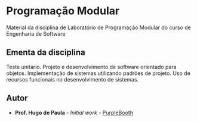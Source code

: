 # Programação Modular

Material da disciplina de Laboratório de Programação Modular do curso de Engenharia de Software

## Ementa da disciplina

Teste unitário. Projeto e desenvolvimento de software orientado para objetos.
Implementação de sistemas utilizando padrões de projeto. Uso de recursos funcionais
no desenvolvimento de sistemas.

## Autor

* **Prof. Hugo de Paula** - *Initial work* - [PurpleBooth](https://github.com/hugodepaula)




